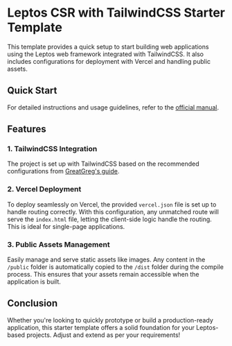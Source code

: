 # Leptos CSR with TailwindCSS Starter Template

This template provides a quick setup to start building web applications using the Leptos web framework integrated with TailwindCSS. It also includes configurations for deployment with Vercel and handling public assets.

## Quick Start

For detailed instructions and usage guidelines, refer to the [official manual](https://github.com/friendlymatthew/create-leptos-csr-tw).

## Features

### 1. **TailwindCSS Integration**
The project is set up with TailwindCSS based on the recommended configurations from [GreatGreg's guide](https://github.com/leptos-rs/leptos/discussions/125).

### 2. **Vercel Deployment**
To deploy seamlessly on Vercel, the provided `vercel.json` file is set up to handle routing correctly. With this configuration, any unmatched route will serve the `index.html` file, letting the client-side logic handle the routing. This is ideal for single-page applications.

### 3. **Public Assets Management**
Easily manage and serve static assets like images. Any content in the `/public` folder is automatically copied to the `/dist` folder during the compile process. This ensures that your assets remain accessible when the application is built.

## Conclusion
Whether you're looking to quickly prototype or build a production-ready application, this starter template offers a solid foundation for your Leptos-based projects. Adjust and extend as per your requirements!
